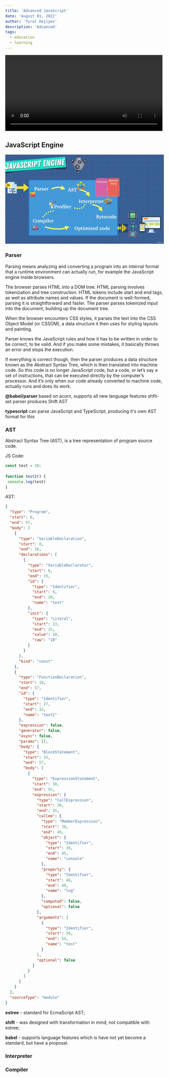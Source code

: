 ```yaml
---
title: 'Advanced JavaScript'
date: 'August 01, 2022'
author: 'Tural Hajiyev'
description: 'Advanced'
tags:
  - education
  - learning
---
```


<video width="500" height="240" controls>
  <source src="./v8-engine.mp4" type="video/mp4">
</video>

## JavaScript Engine

![Image](./javascript-engine.png)

### Parser

Parsing means analyzing and converting a program into an internal format that a runtime environment can actually run, for example the JavaScript engine inside browsers.

The browser parses HTML into a DOM tree. HTML parsing involves tokenization and tree construction. HTML tokens include start and end tags, as well as attribute names and values. If the document is well-formed, parsing it is straightforward and faster. The parser parses tokenized input into the document, building up the document tree.


When the browser encounters CSS styles, it parses the text into the CSS Object Model (or CSSOM), a data structure it then uses for styling layouts and painting. 

Parser knows the JavaScript rules and how it has to be written in order to be correct, to be valid. And if you make some mistakes, it basically throws an error and stops the execution.

If everything is correct though, then the parser produces a data structure known as the Abstract Syntax Tree, which is then translated into machine code. So this code is no longer JavaScript code, but a code, or let’s say a set of instructions, that can be executed directly by the computer’s processor. And it’s only when our code already converted to machine code, actually runs and does its work.

**@babel/parser** based on acorn, supports all new language features
shfit-ast parser produces Shift AST

**typescript** can parse JavaScript and TypeScript, producing it's own AST format for this

### AST

Abstract Syntax Tree (AST), is a tree representation of program source code.

JS Code:
```javascript
const test = 10;

function test2() {
 console.log(test)
}
```
AST:
```json
{
  "type": "Program",
  "start": 0,
  "end": 57,
  "body": [
    {
      "type": "VariableDeclaration",
      "start": 0,
      "end": 16,
      "declarations": [
        {
          "type": "VariableDeclarator",
          "start": 6,
          "end": 15,
          "id": {
            "type": "Identifier",
            "start": 6,
            "end": 10,
            "name": "test"
          },
          "init": {
            "type": "Literal",
            "start": 13,
            "end": 15,
            "value": 10,
            "raw": "10"
          }
        }
      ],
      "kind": "const"
    },
    {
      "type": "FunctionDeclaration",
      "start": 18,
      "end": 57,
      "id": {
        "type": "Identifier",
        "start": 27,
        "end": 32,
        "name": "test2"
      },
      "expression": false,
      "generator": false,
      "async": false,
      "params": [],
      "body": {
        "type": "BlockStatement",
        "start": 35,
        "end": 57,
        "body": [
          {
            "type": "ExpressionStatement",
            "start": 38,
            "end": 55,
            "expression": {
              "type": "CallExpression",
              "start": 38,
              "end": 55,
              "callee": {
                "type": "MemberExpression",
                "start": 38,
                "end": 49,
                "object": {
                  "type": "Identifier",
                  "start": 38,
                  "end": 45,
                  "name": "console"
                },
                "property": {
                  "type": "Identifier",
                  "start": 46,
                  "end": 49,
                  "name": "log"
                },
                "computed": false,
                "optional": false
              },
              "arguments": [
                {
                  "type": "Identifier",
                  "start": 50,
                  "end": 54,
                  "name": "test"
                }
              ],
              "optional": false
            }
          }
        ]
      }
    }
  ],
  "sourceType": "module"
}
```

**estree** - standard for EcmaScript AST;

**shift** - was designed with transformation in mind, not compatible with estree;

**babel** - supports language features which is have not yet become a standard, but have a proposal.

### Interpreter

### Compiler